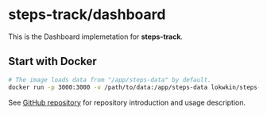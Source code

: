 # steps-track/dashboard

This is the Dashboard implemetation for **steps-track**.

## Start with Docker

```bash
# The image loads data from "/app/steps-data" by default. 
docker run -p 3000:3000 -v /path/to/data:/app/steps-data lokwkin/steps-track-dashboard
```

See [GitHub repository](https://github.com/lokwkin/steps-track#readme) for repository introduction and usage description.